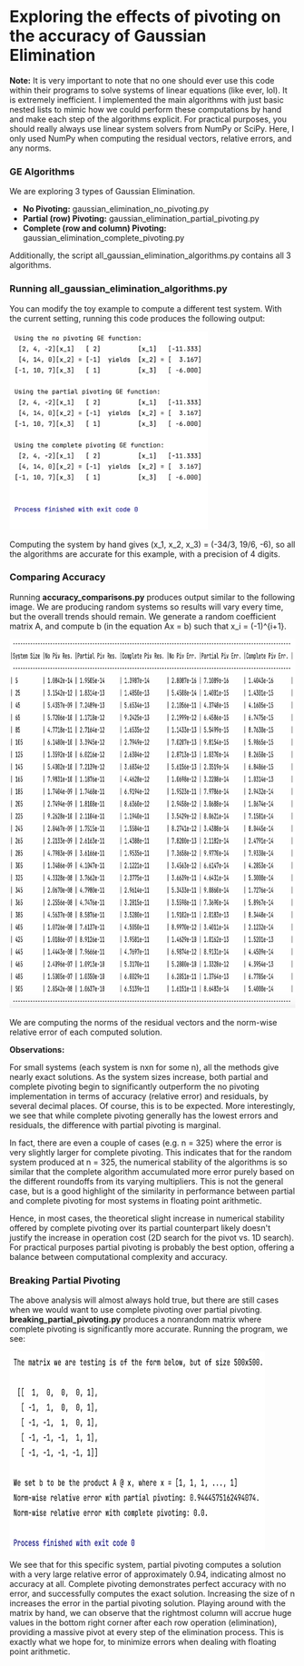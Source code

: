 # Exploring the effects of pivoting on the accuracy of Gaussian Elimination

**Note:** It is very important to note that no one should ever use this code
within their programs to solve systems of linear equations (like ever, lol). It is extremely
inefficient. I implemented the main algorithms with just basic nested lists to mimic
how we could perform these computations by hand and make each step of the algorithms explicit.
For practical purposes, you should really always use linear system solvers from NumPy or SciPy. Here, I only used
NumPy when computing the residual vectors, relative errors, and any norms.

### GE Algorithms
We are exploring 3 types of Gaussian Elimination.
- **No Pivoting:** gaussian_elimination_no_pivoting.py
- **Partial (row) Pivoting:** gaussian_elimination_partial_pivoting.py
- **Complete (row and column) Pivoting:** gaussian_elimination_complete_pivoting.py

Additionally, the script all_gaussian_elimination_algorithms.py contains all 3 algorithms.

### Running all_gaussian_elimination_algorithms.py
You can modify the toy example to compute a different test system. With the current
setting, running this code produces the following output:

<img src="images/test_output.png" alt="test_output" width="350" height="350">

Computing the system by hand gives (x_1, x_2, x_3) = (-34/3, 19/6, -6), so all the 
algorithms are accurate for this example, with a precision of 4 digits.

### Comparing Accuracy
Running **accuracy_comparisons.py** produces output similar to the following image. We are
producing random systems so results will vary every time, but the overall trends should remain. We generate
a random coefficient matrix A, and compute b (in the equation Ax = b) such that
x_i = (-1)^{i+1}.

<img src="images/accuracy_output.png" alt="accuracy_output" width="650" height="650">

We are computing the norms of the residual vectors and the norm-wise relative error of each
computed solution.

**Observations:**

For small systems (each system is nxn for some n), all the methods give nearly exact solutions.
As the system sizes increase, both partial and complete pivoting begin to significantly outperform
the no pivoting implementation in terms of accuracy (relative error) and residuals, by several decimal places.
Of course, this is to be expected. More interestingly, we see that while complete pivoting generally
has the lowest errors and residuals, the difference with partial pivoting is marginal. 

In fact, there are even a couple of cases (e.g. n = 325) where the error is very slightly larger for complete pivoting.
This indicates that for the random system produced at n = 325, the numerical stability of the algorithms
is so similar that the complete algorithm accumulated more error purely based on the different roundoffs from its
varying multipliers. This is not the general case, but is a good highlight of the similarity in performance
between partial and complete pivoting for most systems in floating point arithmetic.

Hence, in most cases, the theoretical slight increase in numerical stability offered by complete pivoting 
over its partial counterpart likely doesn't justify the increase in operation cost (2D search for the pivot
vs. 1D search). For practical purposes partial pivoting is probably the best option, offering a balance
between computational complexity and accuracy.

### Breaking Partial Pivoting
The above analysis will almost always hold true, but there are still cases when we would want to
use complete pivoting over partial pivoting. **breaking_partial_pivoting.py** produces a nonrandom matrix
where complete pivoting is significantly more accurate. Running the program, we see:

<img src="images/breaking_partial_pivoting.png" alt="breaking_partial_pivoting" width="450" height="350">

We see that for this specific system, partial pivoting computes a solution with a very large
relative error of approximately 0.94, indicating almost no accuracy at all. Complete pivoting
demonstrates perfect accuracy with no error, and successfully computes the exact solution. Increasing
the size of n increases the error in the partial pivoting solution. Playing around with the matrix by hand,
we can observe that the rightmost column will accrue huge values in the bottom right corner after each row operation
(elimination), providing a massive pivot at every step of the elimination process. This is exactly what we hope for, to minimize
errors when dealing with floating point arithmetic.